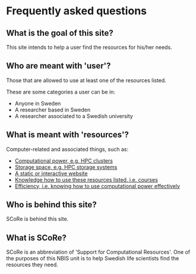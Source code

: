 # Frequently asked questions

## What is the goal of this site?

This site intends to help a user find
the resources for his/her needs.

## Who are meant with 'user'?

Those that are allowed to use at least one of the resources listed.

These are some categories a user can be in:

- Anyone in Sweden
- A researcher based in Sweden
- A researcher associated to a Swedish university

## What is meant with 'resources'?

Computer-related and associated things, such as:

- [Computational power, e.g. HPC clusters](compute.md)
- [Storage space, e.g. HPC storage systems](storage.md)
- [A static or interactive website](website.md)
- [Knowledge how to use these resources listed, i.e. courses](courses.md)
- [Efficiency, i.e. knowing how to use computational power effectively](efficiency.md)

## Who is behind this site?

SCoRe is behind this site.

## What is SCoRe?

SCoRe is an abbreviation of 'Support for Computational Resources'.
One of the purposes of this NBIS unit
is to help Swedish life scientists find the resources they
need.
